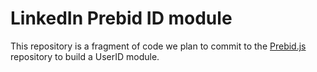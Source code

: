 # LinkedIn Prebid ID module

This repository is a fragment of code we plan to commit to the [Prebid.js](https://github.com/prebid/Prebid.js/blob/master/modules/) repository to build a UserID module.
